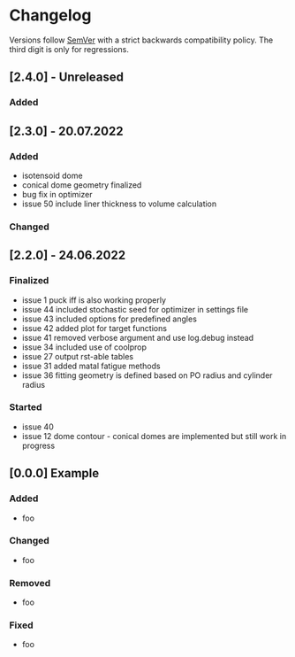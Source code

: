<!--
SPDX-FileCopyrightText: 2022 German Aerospace Center (DLR)

SPDX-License-Identifier: MIT
-->

# Changelog

Versions follow [SemVer](https://semver.org/) with a strict backwards compatibility policy.
The third digit is only for regressions.

## [2.4.0] - Unreleased
### Added


## [2.3.0] - 20.07.2022
### Added

- isotensoid dome
- conical dome geometry finalized
- bug fix in optimizer
- issue 50 include liner thickness to volume calculation

### Changed

## [2.2.0] - 24.06.2022
### Finalized
- issue 1 puck iff is also working properly
- issue 44 included stochastic seed for optimizer in settings file
- issue 43 included options for predefined angles
- issue 42 added plot for target functions
- issue 41 removed verbose argument and use log.debug instead
- issue 34 included use of coolprop
- issue 27 output rst-able tables
- issue 31 added matal fatigue methods
- issue 36 fitting geometry is defined based on PO radius and cylinder radius

### Started 
- issue 40
- issue 12 dome contour - conical domes are implemented but still work in progress


## [0.0.0] Example
### Added
- foo

### Changed
- foo

### Removed
- foo

### Fixed
- foo
